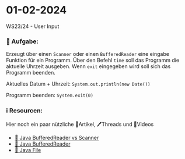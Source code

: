 # 01-02-2024
WS23/24 - User Input

### 📝 Aufgabe:

Erzeugt über einen ```Scanner``` oder einen ```BufferedReader``` eine eingabe Funktion für ein Programm. Über den Befehl ```time``` soll das Programm die aktuelle Uhrzeit ausgeben. Wenn ```exit``` eingegeben wird soll sich das Programm beenden.

Aktuelles Datum + Uhrzeit: 
```System.out.println(new Date())```

Programm beenden: 
```System.exit(0)```



### ℹ️ Resourcen:
Hier noch ein paar nützliche 📃Artikel, 🖊️Threads und 🎥Videos

- [📃 Java BufferedReader vs Scanner](https://www.geeksforgeeks.org/difference-between-scanner-and-bufferreader-class-in-java/#:~:text=The%20Scanner%20has%20a%20little,reads%20a%20sequence%20of%20characters.)
- [📃 Java BufferedReader](https://www.guru99.com/buffered-reader-in-java.html)
- [📃 Java File](https://java-tutorial.org/file.html)
